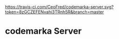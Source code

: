 https://travis-ci.com/CeoFred/codemarka-server.svg?token=8zGCZEFENvahi3TRnh5R&branch=master

# codemarka Server